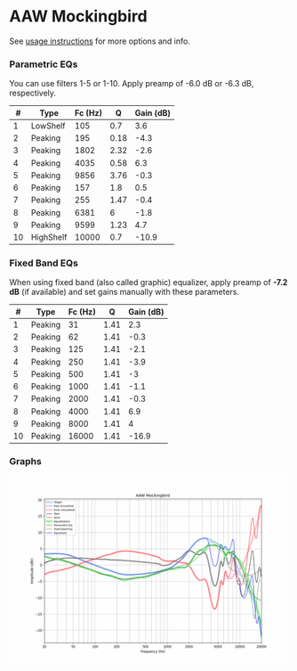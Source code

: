 # AAW Mockingbird
See [usage instructions](https://github.com/jaakkopasanen/AutoEq#usage) for more options and info.

### Parametric EQs
You can use filters 1-5 or 1-10. Apply preamp of -6.0 dB or -6.3 dB, respectively.

|   # | Type      |   Fc (Hz) |    Q |   Gain (dB) |
|-----|-----------|-----------|------|-------------|
|   1 | LowShelf  |       105 | 0.7  |         3.6 |
|   2 | Peaking   |       195 | 0.18 |        -4.3 |
|   3 | Peaking   |      1802 | 2.32 |        -2.6 |
|   4 | Peaking   |      4035 | 0.58 |         6.3 |
|   5 | Peaking   |      9856 | 3.76 |        -0.3 |
|   6 | Peaking   |       157 | 1.8  |         0.5 |
|   7 | Peaking   |       255 | 1.47 |        -0.4 |
|   8 | Peaking   |      6381 | 6    |        -1.8 |
|   9 | Peaking   |      9599 | 1.23 |         4.7 |
|  10 | HighShelf |     10000 | 0.7  |       -10.9 |

### Fixed Band EQs
When using fixed band (also called graphic) equalizer, apply preamp of **-7.2 dB** (if available) and set gains manually with these parameters.

|   # | Type    |   Fc (Hz) |    Q |   Gain (dB) |
|-----|---------|-----------|------|-------------|
|   1 | Peaking |        31 | 1.41 |         2.3 |
|   2 | Peaking |        62 | 1.41 |        -0.3 |
|   3 | Peaking |       125 | 1.41 |        -2.1 |
|   4 | Peaking |       250 | 1.41 |        -3.9 |
|   5 | Peaking |       500 | 1.41 |        -3   |
|   6 | Peaking |      1000 | 1.41 |        -1.1 |
|   7 | Peaking |      2000 | 1.41 |        -0.3 |
|   8 | Peaking |      4000 | 1.41 |         6.9 |
|   9 | Peaking |      8000 | 1.41 |         4   |
|  10 | Peaking |     16000 | 1.41 |       -16.9 |

### Graphs
![](./AAW%20Mockingbird.png)
